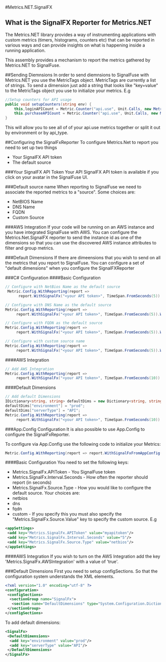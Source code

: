 #Metrics.NET.SignalFX
## What is the SignalFX Reporter for Metrics.NET

The Metrics.NET library provides a way of instrumenting applications with custom metrics (timers, histograms, counters etc) that can be reported in various ways and can provide insights on what is happening inside a running application.

This assembly provides a mechanism to report the metrics gathered by Metrics.NET to SignalFuse.

##Sending Diemnsions
In order to send diemnsions to SignalFuse with Metrics.NET you use the MetricTags object. MetricTags are currently a list of strings. To send a dimension just add a string that looks like "key=value" to the MetricTags object you use to initialize your metrics. E.g

```csharp
//Setup counters for API usage
public void setupCounters(string env) {
    this,loginAPICount = Metric.Counter("api.use", Unit.Calls, new MetricTags("environment="+env, "api_type=login"));
    this.purchaseAPICount = Metric.Counter("api.use", Unit.Calls, new MetricTags("environment="+env, "api_type=purchase"));
}
```
This will allow you to see all of of your api.use metrics together or split it out by environment or by api_type.

##Configuring the SignalFxReporter
To configure Metrics.Net to report you need to set up two things
 - Your SignalFX API token
 - The default source

###Your SignalFX API Token
Your API SignalFX API token is available if you click on your avatar in the SignalFuse UI.

###Default source name
When reporting to SignalFuse we need to associate the reported metrics to a "source". Some choices are:
 - NetBIOS Name
 - DNS Name
 - FQDN
 - Custom Source

###AWS Integration
If your code will be running on an AWS instance and you have integrated SignalFuse with AWS. You can configure the Metrics.Net.SignalFX reporter to send the instance id as one of the dimensions so that you can use the discovered AWS instance attributes to filter and group metrics.

###Default Dimensions
If there are dimeensions that you wish to send on all the metrics that you report to SignalFuse. You can configure a set of "default dimensions" when you configure the SignalFXReporter

###C# Configuration
####Basic Configuration
```csharp
// Configure with NetBios Name as the default source
 Metric.Config.WithReporting(report => 
      report.WithSignalFx("<your API token>", TimeSpan.FromSeconds(5)).WithNetBiosNameSource().Build());
```
```csharp
// Configure with DNS Name as the default source
Metric.Config.WithReporting(report => 
     report.WithSignalFx("<your API token>", TimeSpan.FromSeconds(5)).WithDNSNameSource().Build());
```
```csharp
// Configure with FQDN as the default source
Metric.Config.WithReporting(report => 
     report.WithSignalFx("<your API token>", TimeSpan.FromSeconds(5)).WithFQDNSource().Build());
```
```csharp
// Configure with custom source name
Metric.Config.WithReporting(report => 
     report.WithSignalFx("<your API token>", TimeSpan.FromSeconds(5)).WithSource("<source name>").Build());
```

####AWS Integration
```csharp
// Add AWS Integration
Metric.Config.WithReporting(report =>
     report.WithSignalFx("<your API token>", TimeSpan.FromSeconds(10)).WithAWSInstanceIdDimension().WithNetBiosNameSource().Build());
```

####Default Dimensions
```csharp
// Add default Dimensions
IDictionary<string, string> defaultDims = new Dictionary<string, string>();
defaultDims["environment"] = "prod";
defaultDims["serverType"] = "API";
Metric.Config.WithReporting(report =>
     report.WithSignalFx("<your API token>", TimeSpan.FromSeconds(10)).WithDefaultDimensions(defaultDims).WithAWSInstanceIdDimension().WithNetBiosNameSource().Build());
```

###App.Config Configuration
It is also possible to use App.Config to configure the SignalFxReporter.

To configure via App.Config use the following code to initialize your Metrics:
```csharp
Metric.Config.WithReporting(report => report.WithSignalFxFromAppConfig());
```
####Basic Configuration
You need to set the following keys:
 - Metrics.SignalFx.APIToken - You SignalFuse token
 - Metrics.SignalFx.Interval.Seconds - How often the reporter should report (in seconds)
 - Metrics.SignalFx.Source.Type - How you would like to configure the default source. Your choices are:
  - netbios
  - dns
  - fqdn
  - custom - If you specify this you must also specify the "Metrics.SignalFx.Source.Value" key to specify the custom source.
E.g
```xml
<appSettings>
 <add key="Metrics.SignalFx.APIToken" value="myapitoken"/>
 <add key="Metrics.SignalFx.Interval.Seconds" value="5"/>
 <add key="Metrics.SignalFx.Source.Type" value="netbios"/>
</appSettings>
```
####AWS Integration
If you wish to turn on the AWS Integration add the key 'Metrics.SignalFx.AWSIntegration' with a value of 'true'.

###Default Dimensions
First you need to setup configSections. So that the configuration system understands the XML elements.
```xml
<?xml version="1.0" encoding="utf-8" ?>
<configuration>
 <configSections>
  <sectionGroup name="SignalFx">
   <section name="DefaultDimensions" type="System.Configuration.DictionarySectionHandler"/>
 </sectionGroup>
</configSections>
```

To add default dimensions:
```xml
<SignalFx>
 <DefaultDimensions>
  <add key="environment" value="prod"/>
  <add key="serverType" value="API"/>
 </DefaultDimensions>
</SignalFx>
```
